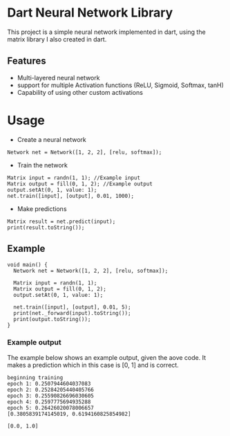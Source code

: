 # Dart Neural Network Library

This project is a simple neural network implemented in dart, using the matrix library I also created in dart.

## Features
- Multi-layered neural network
- support for multiple Activation functions (ReLU, Sigmoid, Softmax, tanH)
- Capability of using other custom activations
# Usage
* Create a neural network
```
Network net = Network([1, 2, 2], [relu, softmax]);
```
* Train the network
```
Matrix input = randn(1, 1); //Example input
Matrix output = fill(0, 1, 2); //Example output
output.setAt(0, 1, value: 1); 
net.train([input], [output], 0.01, 1000); 
```
* Make predictions
```
Matrix result = net.predict(input);
print(result.toString());
```
## Example
```
void main() {
  Network net = Network([1, 2, 2], [relu, softmax]);

  Matrix input = randn(1, 1);
  Matrix output = fill(0, 1, 2);
  output.setAt(0, 1, value: 1);

  net.train([input], [output], 0.01, 5);
  print(net._forward(input).toString());
  print(output.toString());
}
```
### Example output
The example below shows an example output, given the aove code. It makes a prediction which in this case is [0, 1] and is correct.
```
beginning training
epoch 1: 0.2507944604037083
epoch 2: 0.25284205440405766
epoch 3: 0.25590826696030605
epoch 4: 0.2597775694935288
epoch 5: 0.26426020078006657
[0.3805839174145019, 0.6194160825854982] 

[0.0, 1.0] 
```

